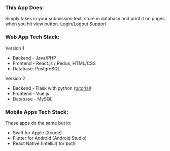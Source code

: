 ### This App Does: 
Simply takes in your submission text, store in database and print it on pages when you hit view button.
Login/Logout Support

### Web App Tech Stack:
Version 1
- Backend - Java/PHP
- Frontend - React.js / Redux, HTML/CSS
- Database: PostgreSQL

Version 2

- Backend - Flask with python ([tutorial](https://www.youtube.com/watch?v=PnDKd2EeERc))
- Frontend - Vue.js
- Database - MySQL

### Mobile Apps Tech Stack:
These apps do the same but in:
- Swift for Apple (Xcode)
- Flutter for Android (Android Studio)
- React Native (IntelliJ) for both.